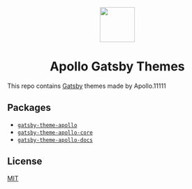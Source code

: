 <div align="center">
  <img height="80" src="https://i.imgur.com/RcWoDL4.png">
  <h1 align="center">Apollo Gatsby Themes</h1>
</div>

This repo contains [Gatsby](https://gatsbyjs.org) themes made by Apollo.11111

## Packages

- [`gatsby-theme-apollo`](./packages/gatsby-theme-apollo)
- [`gatsby-theme-apollo-core`](./packages/gatsby-theme-apollo-core)
- [`gatsby-theme-apollo-docs`](./packages/gatsby-theme-apollo-docs)

## License

[MIT](./LICENSE)
